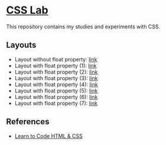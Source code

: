 # [CSS Lab](https://github.com/dannyelcf/css-lab)

This repository contains my studies and experiments with CSS.

## Layouts

- Layout without float property: [link](/layout_without_float.html)
- Layout with float property (1): [link](/layout_with_float_1.html)
- Layout with float property (2): [link](/layout_with_float_2.html)
- Layout with float property (3): [link](/layout_with_float_3.html)
- Layout with float property (4): [link](/layout_with_float_4.html)
- Layout with float property (5): [link](/layout_with_float_5.html)
- Layout with float property (6): [link](/layout_with_float_6.html)
- Layout with float property (7): [link](/layout_with_float_7.html)

## References

- [Learn to Code HTML & CSS](https://learn.shayhowe.com/html-css/)
